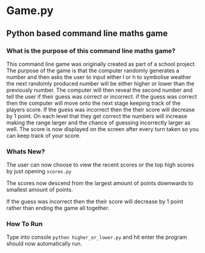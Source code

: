 # Game.py
## Python based command line maths game


### What is the purpose of this command line maths game?

This command line game was originally created as part of a school project.
The purpose of the game is that the computer randomly generates a number and then 
asks the user to input either l or h to symbolise weather the next randomly produced
number will be either higher or lower than the previously number. The computer will 
then reveal the second number and tell the user if their guess was correct or incorrect.
if the guess was correct then the computer will move onto the next stage keeping track
of the players score. If the guess was incorrect then the their score will decrease by 1 point. On each level that they get correct the numbers will increase making 
the range larger and the chance of guessing incorrectly larger as well.
The score is now displayed on the screen after every turn taken so you can keep track of your score.

### Whats New?

The user can now choose to view the recent scores or the top high scores by just opening `scores.py`

The scores now descend from the largest amount of points downwards to smallest amount of points.

If the guess was incorrect then the their score will decrease by 1 point rather than ending the game all together.

### How To Run

Type into console `python higher_or_lower.py` and hit enter
the program should now automatically run.